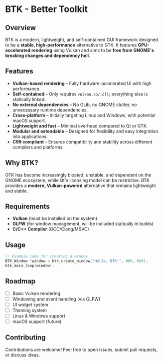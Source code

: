 # BTK - Better Toolkit 

## Overview
BTK is a modern, lightweight, and self-contained GUI framework designed to be a **stable, high-performance** alternative to GTK. It features **GPU-accelerated rendering** using Vulkan and aims to be **free from GNOME's breaking changes and dependency hell**.

## Features
- **Vulkan-based rendering** – Fully hardware-accelerated UI with high performance.
- **Self-contained** – Only requires `vulkan.so/.dll`; everything else is statically linked.
- **No external dependencies** – No GLib, no GNOME clutter, no unnecessary runtime dependencies.
- **Cross-platform** – Initially targeting Linux and Windows, with potential macOS support.
- **Lightweight and fast** – Minimal overhead compared to Qt or GTK.
- **Modular and extendable** – Designed for flexibility and easy integration into applications.
- **C99 compliant** – Ensures compatibility and stability across different compilers and platforms.

## Why BTK?
GTK has become increasingly bloated, unstable, and dependent on the GNOME ecosystem, while Qt's licensing model can be restrictive. BTK provides a **modern, Vulkan-powered** alternative that remains lightweight and stable.

## Requirements
- **Vulkan** (must be installed on the system)
- **GLFW** (for window management, will be included statically in builds)
- **C/C++ Compiler** (GCC/Clang/MSVC)


## Usage
```c
// Example code for creating a window
BTK_Window *window = btk_create_window("Hello, BTK!", 800, 600);
btk_main_loop(window);
```

## Roadmap
- [ ] Basic Vulkan rendering
- [ ] Windowing and event handling (via GLFW)
- [ ] UI widget system
- [ ] Theming system
- [ ] Linux & Windows support
- [ ] macOS support (future)

## Contributing
Contributions are welcome! Feel free to open issues, submit pull requests, or discuss ideas.



